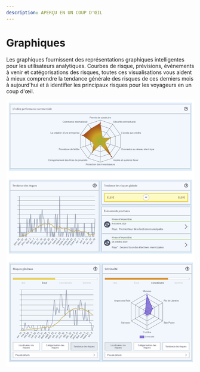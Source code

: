 ```yaml
---
description: APERÇU EN UN COUP D'ŒIL
---
```


# Graphiques

Les graphiques fournissent des représentations graphiques intelligentes pour les utilisateurs analytiques. Courbes de risque, prévisions, événements à venir et catégorisations des risques, toutes ces visualisations vous aident à mieux comprendre la tendance générale des risques de ces derniers mois à aujourd'hui et à identifier les principaux risques pour les voyageurs en un coup d'œil.

![](../.gitbook/assets/country-information-charts%20%282%29.JPG)

